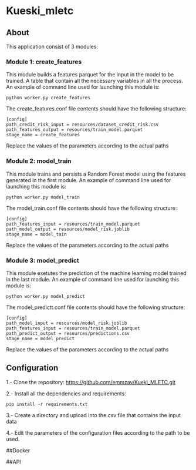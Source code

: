 # Kueski_mletc


## About
This application consist of 3 modules: 

###  Module 1: create_features

This module builds a features parquet for the input in the model to be trained. A table that contain all the necessary variables in all the process. 
An example of command line used for launching this module is:

```
python worker.py create_features
```

The create_features.conf file contents should have the following structure:

```
[config]
path_credit_risk_input = resources/dataset_credit_risk.csv
path_features_output = resources/train_model.parquet
stage_name = create_features
```
Replace the values of the parameters according to the actual paths

###  Module 2: model_train

This module trains and persists a Random Forest model using the features generated in the first module.
An example of command line used for launching this module is:
```
python worker.py model_train
```

The model_train.conf file contents should have the following structure:

```
[config]
path_features_input = resources/train_model.parquet
path_model_output = resources/model_risk.joblib
stage_name = model_tain
```
Replace the values of the parameters according to the actual paths


###  Module 3: model_predict

This module exetutes the prediction of the machine learning model trained in the last module. 
An example of command line used for launching this module is:
```
python worker.py model_predict
```

The model_predictt.conf file contents should have the following structure:

```
[config]
path_model_input = resources/model_risk.joblib
path_features_input = resources/train_model.parquet
path_predict_output = resources/predictions.csv
stage_name = model_predict
```
Replace the values of the parameters according to the actual paths


## Configuration
1.- Clone the repository: https://github.com/emmzav/Kueki_MLETC.git

2.- Install all the dependencies and requirements:
```
pip install -r requirements.txt
```

3.- Create a directory and upload into the.csv file that contains the input data

4.- Edit the parameters of the configuration files according to the path to be used.


##Docker


##API
